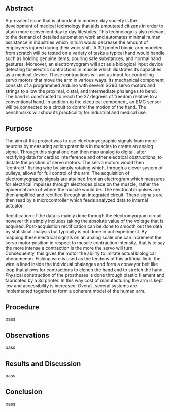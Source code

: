 <h2>Abstract</h2>
<p>A prevalent issue that is abundant in modern day society is the development of medical technology that aids amputated citizens in order to attain more convenient day to day lifestyles. This technology is also relevant to the demand of detailed automation work and automates minimal human assistance in industries which in turn would decrease the amount of employees injured during their work shift. A 3D printed bionic arm modeled from scratch will be tested on a variety of tasks a typical hand would handle such as holding genuine items, pouring safe substances, and normal hand gestures. Moreover, an electromyogram will act as a biological input device detecting for electric contractions in muscle which illustrates its capacities as a medical device. These contractions will act as input for controlling servo motors that move the arm in various ways. Its mechanical component consists of a programmed Arduino with several SG90 servo motors and strings to allow the proximal, distal, and intermediate phalanges to bend. The hand is constructed to reach the 27 degrees of freedom relative to a conventional hand. In addition to the electrical component, an EMG sensor will be connected to a circuit to control the motion of the hand. The benchmarks will show its practicality for industrial and medical use.
</p>
<h2>Purpose</h2>
<p>The aim of this project was to use electromyographic signals from motor neurons by measuring action potentials in muscles to create an analog signal. Through this signal one can then map analog to digital, after rectifying data for cardiac interference and other electrical obstructions, to dictate the position of servo motors. The servo motors would then “contract” fishing wire by simply rotating which, through a clever system of pulleys, allows for full control of the arm. The acquisition of electromyography signals are attained from an electrogram which measures for electrical impulses through electrodes place on the muscle, rather the epidermal area of where the muscle would be. The electrical impulses are then amplified and rectified through an integrated circuit. These signals are then read by a microcontroller which feeds analyzed data to internal actuator</p>
<p>Rectification of the data is mainly done through the electromyogram circuit however this simply includes taking the absolute value of the voltage that is acquired. Post-acquisition rectification can be done to smooth out the data by statistical analysis but typically is not done in out experiment. By mapping these electrical signals on an analog scale one can increment the servo motor position in respect to muscle contraction intensity, that is to say the more intense a contraction is the more the servo will turn. Consequently, this gives the motor the ability to imitate actual biological phenomenon. Fishing wire is used as the tendons of this artificial limb, the wire is lined inside the individual phalanges and form a conveyor belt like loop that allows for contractions to clench the hand and to stretch the hand. Physical construction of the prostheses is done through plastic filament and fabricated by a 3d printer. In this way cost of manufacturing the arm is kept low and accessibility is increased. Overall, several systems are implemented together to form a coherent model of the human arm.</p>
<h2>Procedure</h2>
  <p>pass</p>
<h2>Observations</h2>
  <p>pass</p>
<h2>Results and Discussion </h2>
  <p>pass</p>
<h2>Conclusion</h2>
  <p>pass</p>
